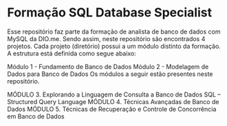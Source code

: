 

# Formação SQL Database Specialist
Esse repositório faz parte da formação de analista de banco de dados com MySQL da DIO.me. Sendo assim, neste repositório são encontrados 4 projetos. Cada projeto (diretório) possui a um módulo distinto da formação. A estrutura está definida como segue abaixo:

Módulo 1 - Fundamento de Banco de Dados
Módulo 2 - Modelagem de Dados para Banco de Dados
Os módulos a seguir estão presentes neste repositório.

MÓDULO 3. Explorando a Linguagem de Consulta a Banco de Dados SQL – Structured Query Language
MÓDULO 4. Técnicas Avançadas de Banco de Dados
MÓDULO 5. Técnicas de Recuperação e Controle de Concorrência em Banco de Dados

